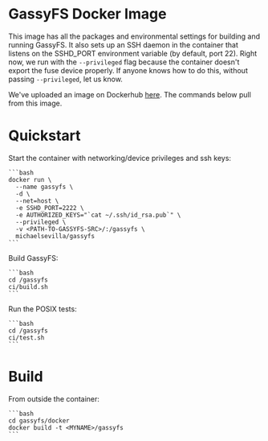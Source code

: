 GassyFS Docker Image
====================

This image has all the packages and environmental settings for building and running GassyFS. It also sets up an SSH daemon in the container that listens on the SSHD_PORT environment variable (by default, port 22). Right now, we run with the `--privileged` flag because the container doesn't export the fuse device properly. If anyone knows how to do this, without passing `--privileged`, let us know.

We've uploaded an image on Dockerhub [here](https://hub.docker.com/r/michaelsevilla/gassyfs). The commands below pull from this image.

Quickstart
==========

Start the container with networking/device privileges and ssh keys:

    ```bash
    docker run \
      --name gassyfs \
      -d \
      --net=host \
      -e SSHD_PORT=2222 \
      -e AUTHORIZED_KEYS="`cat ~/.ssh/id_rsa.pub`" \
      --privileged \
      -v <PATH-TO-GASSYFS-SRC>/:/gassyfs \
      michaelsevilla/gassyfs 
    ```

Build GassyFS:

    ```bash
    cd /gassyfs
    ci/build.sh
    ```

Run the POSIX tests:

    ```bash
    cd /gassyfs
    ci/test.sh
    ```

Build
=====

From outside the container:

    ```bash
    cd gassyfs/docker
    docker build -t <MYNAME>/gassyfs
    ```
